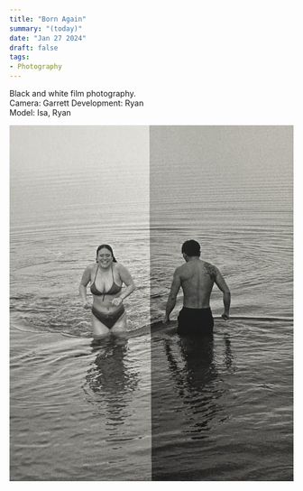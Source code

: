 ```yaml
---
title: "Born Again"
summary: "(today)"
date: "Jan 27 2024"
draft: false
tags:
- Photography
---
```


Black and white film photography.  
Camera: Garrett
Development: Ryan  
Model: Isa, Ryan

![Born Again Image](./born-again-image.png)
